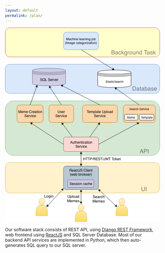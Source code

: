 ```yaml
---
layout: default
permalink: /plan/
---
```


![Project architecture](/assets/architecture.png)

Our software stack consists of REST API, using [Django REST Framework](http://www.django-rest-framework.org/), web frontend using [ReactJS](https://reactjs.org/) and SQL Server Database.
Most of our backend API services are implemented in Python, which then auto-generates SQL query to our SQL server.
